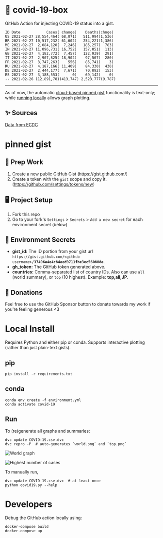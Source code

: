 # 🏥 covid-19-box

GitHub Action for injecting COVID-19 status into a gist.

```
ID Date            Cases( change)    Deaths(chnge)
US 2021-02-27 28,554,464( 68,071)   511,994(1,536)
BR 2021-02-27 10,517,232( 61,602)   254,221(1,386)
ME 2021-02-27  2,084,128(  7,246)   185,257(  783)
IN 2021-02-27 11,096,731( 16,752)   157,051(  113)
GB 2021-02-27  4,182,772(  7,457)   122,939(  291)
IT 2021-02-27  2,907,825( 18,902)    97,507(  280)
FR 2021-02-27  3,747,263(    556)    85,741(    3)
RU 2021-02-27  4,187,166( 11,409)    84,330(  430)
DE 2021-02-27  2,444,177(  7,671)    70,092(  153)
ES 2021-02-27  3,188,553(      0)    69,142(    0)
-- 2021-02-26 112,891,781(413,747) 2,523,777(9,787)
```

---

As of now, the automatic [cloud-based pinned gist](#pinned-gist) functionality is text-only;
while [running locally](#local-install) allows graph plotting.

## ✨ Sources

[Data from ECDC](https://www.ecdc.europa.eu/en/publications-data/download-todays-data-geographic-distribution-covid-19-cases-worldwide)

# pinned gist

## 🎒 Prep Work
1. Create a new public GitHub Gist (https://gist.github.com/)
1. Create a token with the `gist` scope and copy it. (https://github.com/settings/tokens/new)

## 🖥 Project Setup
1. Fork this repo
1. Go to your fork's `Settings` > `Secrets` > `Add a new secret` for each environment secret (below)

## 🤫 Environment Secrets
- **gist_id:** The ID portion from your gist url `https://gist.github.com/<github username>/`**`37496a4e4c84aed9711fbe3ec560888a`**.
- **gh_token:** The GitHub token generated above.
- **countries:** Comma-separated list of country IDs. Also can use `all` (world summary), or `top` (10 highest). Example: **top,all,JP**.

## 💸 Donations

Feel free to use the GitHub Sponsor button to donate towards my work if you're feeling generous <3

# Local Install

Requires Python and either pip or conda. Supports interactive plotting (rather than just plain-text gists).

## pip

```
pip install -r requirements.txt
```

## conda

```
conda env create -f environment.yml
conda activate covid-19
```

## Run

To (re)generate all graphs and summaries:

```
dvc update COVID-19.csv.dvc
dvc repro -P  # auto-generates `world.png` and `top.png`
```

![World graph](world.png)

![Highest number of cases](top.png)

To manually run,

```
dvc update COVID-19.csv.dvc  # at least once
python covid19.py --help
```

# Developers

Debug the GitHub action locally using:

```
docker-compose build
docker-compose up
```
